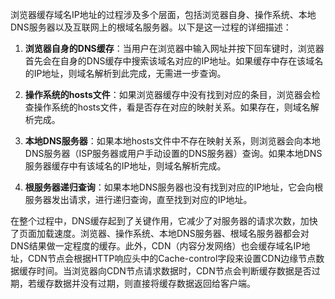 浏览器缓存域名IP地址的过程涉及多个层面，包括浏览器自身、操作系统、本地DNS服务器以及互联网上的根域名服务器。以下是这一过程的详细描述：

1. **浏览器自身的DNS缓存**：当用户在浏览器中输入网址并按下回车键时，浏览器首先会在自身的DNS缓存中搜索该域名对应的IP地址。如果缓存中存在该域名的IP地址，则域名解析到此完成，无需进一步查询。
    
2. **操作系统的hosts文件**：如果浏览器缓存中没有找到对应的条目，浏览器会检查操作系统的hosts文件，看是否存在对应的映射关系。如果存在，则域名解析完成。
    
3. **本地DNS服务器**：如果本地hosts文件中不存在映射关系，则浏览器会向本地DNS服务器（ISP服务器或用户手动设置的DNS服务器）查询。如果本地DNS服务器缓存中有该域名的IP地址，则域名解析完成。
    
4. **根服务器递归查询**：如果本地DNS服务器也没有找到对应的IP地址，它会向根服务器发出请求，进行递归查询，直至找到对应的IP地址。
    

在整个过程中，DNS缓存起到了关键作用，它减少了对服务器的请求次数，加快了页面加载速度。浏览器、操作系统、本地DNS服务器、根域名服务器都会对DNS结果做一定程度的缓存。此外，CDN（内容分发网络）也会缓存域名IP地址，CDN节点会根据HTTP响应头中的Cache-control字段来设置CDN边缘节点数据缓存时间。当浏览器向CDN节点请求数据时，CDN节点会判断缓存数据是否过期，若缓存数据并没有过期，则直接将缓存数据返回给客户端。